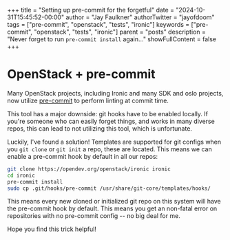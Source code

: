 +++
title = "Setting up pre-commit for the forgetful"
date = "2024-10-31T15:45:52-00:00"
author = "Jay Faulkner"
authorTwitter = "jayofdoom" 
tags = ["pre-commit", "openstack", "tests", "ironic"]
keywords = ["pre-commit", "openstack", "tests", "ironic"]
parent = "posts"
description = "Never forget to run `pre-commit install` again..."
showFullContent = false
+++
# OpenStack + pre-commit 

Many OpenStack projects, including Ironic and many SDK and oslo projects, now
utilize [pre-commit](https://pre-commit.com) to perform linting at commit time.

This tool has a major downside: git hooks have to be enabled locally. If
you're someone who can easily forget things, and works in many diverse repos,
this can lead to not utilizing this tool, which is unfortunate.

Luckily, I've found a solution! Templates are supported for git configs when
you `git clone` or `git init` a repo, these are located. This means we can
enable a pre-commit hook by default in all our repos:

```bash
git clone https://opendev.org/openstack/ironic ironic
cd ironic
pre-commit install
sudo cp .git/hooks/pre-commit /usr/share/git-core/templates/hooks/
```

This means every new cloned or initialized git repo on this system will have
the pre-commit hook by default. This means you get an non-fatal error on
repositories with no pre-commit config -- no big deal for me.

Hope you find this trick helpful!
